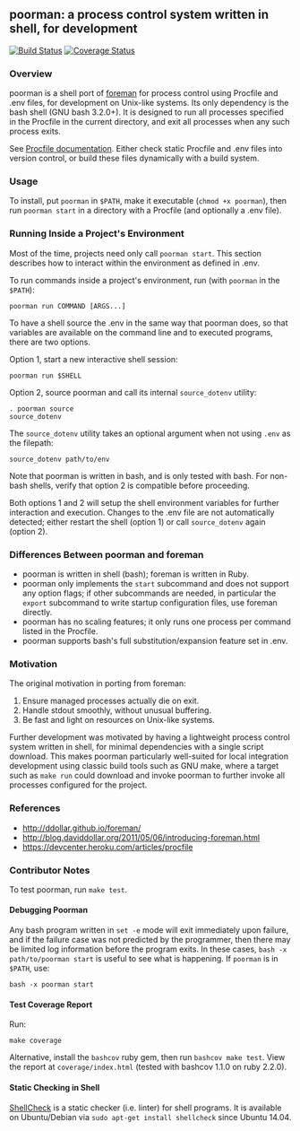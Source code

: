 ## poorman: a process control system written in shell, for development

[![Build Status][build]](https://travis-ci.org/rduplain/poorman)
[![Coverage Status][coverage]](https://coveralls.io/r/rduplain/poorman)

### Overview

poorman is a shell port of [foreman](http://ddollar.github.io/foreman/) for
process control using Procfile and .env files, for development on Unix-like
systems. Its only dependency is the bash shell (GNU bash 3.2.0+). It is
designed to run all processes specified in the Procfile in the current
directory, and exit all processes when any such process exits.

See [Procfile documentation](https://devcenter.heroku.com/articles/procfile).
Either check static Procfile and .env files into version control, or build
these files dynamically with a build system.


### Usage

To install, put `poorman` in `$PATH`, make it executable (`chmod +x poorman`),
then run `poorman start` in a directory with a Procfile (and optionally a .env
file).


### Running Inside a Project's Environment

Most of the time, projects need only call `poorman start`. This section
describes how to interact within the environment as defined in .env.

To run commands inside a project's environment, run (with `poorman` in the
`$PATH`):

    poorman run COMMAND [ARGS...]

To have a shell source the .env in the same way that poorman does, so that
variables are available on the command line and to executed programs, there are
two options.

Option 1, start a new interactive shell session:

    poorman run $SHELL

Option 2, source poorman and call its internal `source_dotenv` utility:

    . poorman source
    source_dotenv

The `source_dotenv` utility takes an optional argument when not using `.env` as
the filepath:

    source_dotenv path/to/env

Note that poorman is written in bash, and is only tested with bash. For
non-bash shells, verify that option 2 is compatible before proceeding.

Both options 1 and 2 will setup the shell environment variables for further
interaction and execution. Changes to the .env file are not automatically
detected; either restart the shell (option 1) or call `source_dotenv` again
(option 2).


### Differences Between poorman and foreman

* poorman is written in shell (bash); foreman is written in Ruby.
* poorman only implements the `start` subcommand and does not support any
  option flags; if other subcommands are needed, in particular the `export`
  subcommand to write startup configuration files, use foreman directly.
* poorman has no scaling features; it only runs one process per command listed
  in the Procfile.
* poorman supports bash's full substitution/expansion feature set in .env.


### Motivation

The original motivation in porting from foreman:

1. Ensure managed processes actually die on exit.
2. Handle stdout smoothly, without unusual buffering.
3. Be fast and light on resources on Unix-like systems.

Further development was motivated by having a lightweight process control
system written in shell, for minimal dependencies with a single script
download. This makes poorman particularly well-suited for local integration
development using classic build tools such as GNU make, where a target such as
`make run` could download and invoke poorman to further invoke all processes
configured for the project.


### References

* http://ddollar.github.io/foreman/
* http://blog.daviddollar.org/2011/05/06/introducing-foreman.html
* https://devcenter.heroku.com/articles/procfile


### Contributor Notes

To test poorman, run `make test`.


#### Debugging Poorman

Any bash program written in `set -e` mode will exit immediately upon failure,
and if the failure case was not predicted by the programmer, then there may be
limited log information before the program exits. In these cases, `bash -x
path/to/poorman start` is useful to see what is happening. If `poorman` is in
`$PATH`, use:

    bash -x poorman start


#### Test Coverage Report

Run:

    make coverage

Alternative, install the `bashcov` ruby gem, then run `bashcov make test`. View
the report at `coverage/index.html` (tested with bashcov 1.1.0 on ruby
2.2.0).


#### Static Checking in Shell

[ShellCheck](http://www.shellcheck.net/) is a static checker (i.e. linter) for
shell programs. It is available on Ubuntu/Debian via `sudo apt-get install
shellcheck` since Ubuntu 14.04.


[build]: https://travis-ci.org/rduplain/poorman.svg?branch=master
[coverage]: https://coveralls.io/repos/rduplain/poorman/badge.svg?branch=master
